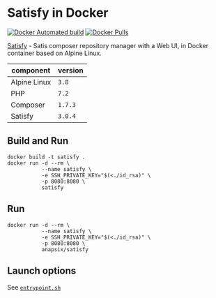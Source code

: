 # Satisfy in Docker
[![Docker Automated build](https://img.shields.io/docker/automated/anapsix/satisfy.svg)](https://hub.docker.com/r/anapsix/satisfy/ "see it on Docker Hub") [![Docker Pulls](https://img.shields.io/docker/pulls/anapsix/satisfy.svg)](https://hub.docker.com/r/anapsix/satisfy/)



[Satisfy][1] - Satis composer repository manager with a Web UI, in Docker container based on Alpine Linux.

 component    | version
------------- | -------
Alpine Linux  | `3.8`
PHP           | `7.2`
Composer      | `1.7.3`
Satisfy       | `3.0.4`


## Build and Run
```
docker build -t satisfy .
docker run -d --rm \
           --name satisfy \
           -e SSH_PRIVATE_KEY="$(<./id_rsa)" \
           -p 8080:8080 \
           satisfy
```

## Run
```
docker run -d --rm \
           --name satisfy \
           -e SSH_PRIVATE_KEY="$(<./id_rsa)" \
           -p 8080:8080 \
           anapsix/satisfy
```

## Launch options
See [`entrypoint.sh`][2]


[: Links Reference :]::
[1]: https://github.com/ludofleury/satisfy
[2]: ./entrypoint.sh
